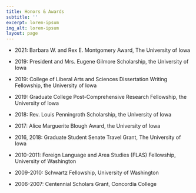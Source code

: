 ```yaml
---
title: Honors & Awards
subtitle: ''
excerpt: lorem-ipsum
img_alt: lorem-ipsum
layout: page
---
```

*   2021: Barbara W. and Rex E. Montgomery Award, The University of Iowa

*   2019: President and Mrs. Eugene Gilmore Scholarship, the University of Iowa

*   2019: College of Liberal Arts and Sciences Dissertation Writing Fellowship, the University of Iowa

*   2019: Graduate College Post-Comprehensive Research Fellowship, the University of Iowa

*   2018: Rev. Louis Penningroth Scholarship, the University of Iowa

*   2017: Alice Marguerite Blough Award, the University of Iowa

*   2016, 2018: Graduate Student Senate Travel Grant, The University of Iowa

<!---->

*   2010-2011: Foreign Language and Area Studies (FLAS) Fellowship, University of Washington

*   2009-2010: Schwartz Fellowship, University of Washington

<!---->

*   2006-2007: Centennial Scholars Grant, Concordia College
